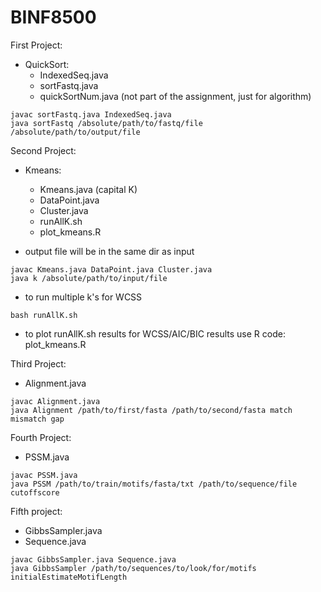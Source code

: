 # BINF8500

First Project:
  - QuickSort:
    - IndexedSeq.java
    - sortFastq.java
    - quickSortNum.java (not part of the assignment, just for algorithm)
 ```
javac sortFastq.java IndexedSeq.java
java sortFastq /absolute/path/to/fastq/file /absolute/path/to/output/file
 ```
Second Project:
 - Kmeans:
    - Kmeans.java (capital K)
    - DataPoint.java
    - Cluster.java
    - runAllK.sh
    - plot_kmeans.R 

- output file will be in the same dir as input
```
javac Kmeans.java DataPoint.java Cluster.java
java k /absolute/path/to/input/file
```
- to run multiple k's for WCSS
```
bash runAllK.sh
```
- to plot runAllK.sh results for WCSS/AIC/BIC results
use R code:
plot_kmeans.R 

Third Project:
- Alignment.java

```
javac Alignment.java
java Alignment /path/to/first/fasta /path/to/second/fasta match mismatch gap
```

Fourth Project:
- PSSM.java
```
javac PSSM.java
java PSSM /path/to/train/motifs/fasta/txt /path/to/sequence/file cutoffscore
```

Fifth project:
- GibbsSampler.java
- Sequence.java
```
javac GibbsSampler.java Sequence.java
java GibbsSampler /path/to/sequences/to/look/for/motifs initialEstimateMotifLength
